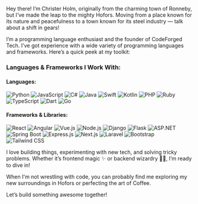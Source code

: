 
Hey there!
I’m Christer Holm, originally from the charming town of Ronneby, but I’ve made the leap to the mighty Hofors.  Moving from a place known for its nature and peacefulness to a town known for its steel industry — talk about a shift in gears!

I’m a programming language enthusiast and the founder of CodeForged Tech. I’ve got experience with a wide variety of programming languages and frameworks. Here’s a quick peek at my toolkit:

### Languages & Frameworks I Work With:

#### Languages:
![Python](https://img.shields.io/badge/-Python-3776AB?logo=python&logoColor=fff)
![JavaScript](https://img.shields.io/badge/-JavaScript-F7DF1E?logo=javascript&logoColor=000)
![C#](https://img.shields.io/badge/-C%23-239120?logo=c-sharp&logoColor=fff)
![Java](https://img.shields.io/badge/-Java-007396?logo=java&logoColor=fff)
![Swift](https://img.shields.io/badge/-Swift-FA7343?logo=swift&logoColor=fff)
![Kotlin](https://img.shields.io/badge/-Kotlin-7F52FF?logo=kotlin&logoColor=fff)
![PHP](https://img.shields.io/badge/-PHP-777BB4?logo=php&logoColor=fff)
![Ruby](https://img.shields.io/badge/-Ruby-CC342D?logo=ruby&logoColor=fff)
![TypeScript](https://img.shields.io/badge/-TypeScript-3178C6?logo=typescript&logoColor=fff)
![Dart](https://img.shields.io/badge/-Dart-0175C2?logo=dart&logoColor=fff)
![Go](https://img.shields.io/badge/-Go-00ADD8?logo=go&logoColor=fff)

#### Frameworks & Libraries:
![React](https://img.shields.io/badge/-React-61DAFB?logo=react&logoColor=000)
![Angular](https://img.shields.io/badge/-Angular-DD0031?logo=angular&logoColor=fff)
![Vue.js](https://img.shields.io/badge/-Vue.js-4FC08D?logo=vue.js&logoColor=fff)
![Node.js](https://img.shields.io/badge/-Node.js-339933?logo=node.js&logoColor=fff)
![Django](https://img.shields.io/badge/-Django-092E20?logo=django&logoColor=fff)
![Flask](https://img.shields.io/badge/-Flask-000000?logo=flask&logoColor=fff)
![ASP.NET](https://img.shields.io/badge/-ASP.NET-512BD4?logo=dotnet&logoColor=fff)
![Spring Boot](https://img.shields.io/badge/-Spring%20Boot-6DB33F?logo=spring-boot&logoColor=fff)
![Express.js](https://img.shields.io/badge/-Express.js-000000?logo=express&logoColor=fff)
![Next.js](https://img.shields.io/badge/-Next.js-000000?logo=next.js&logoColor=fff)
![Laravel](https://img.shields.io/badge/-Laravel-FF2D20?logo=laravel&logoColor=fff)
![Bootstrap](https://img.shields.io/badge/-Bootstrap-7952B3?logo=bootstrap&logoColor=fff)
![Tailwind CSS](https://img.shields.io/badge/-Tailwind%20CSS-38B2AC?logo=tailwind-css&logoColor=fff)


I love building things, experimenting with new tech, and solving tricky problems. Whether it’s frontend magic ✨ or backend wizardry 🧙‍♂️, I’m ready to dive in!

When I'm not wrestling with code, you can probably find me exploring my new surroundings in Hofors or perfecting the art of Coffee.

Let’s build something awesome together!
